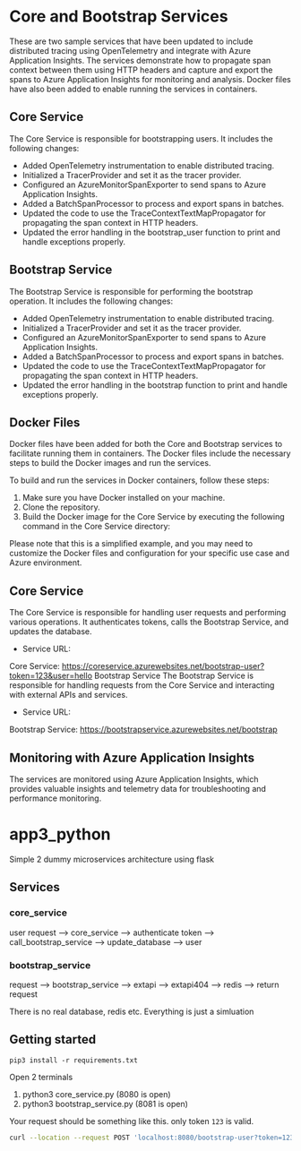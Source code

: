 # Core and Bootstrap Services

These are two sample services that have been updated to include distributed tracing using OpenTelemetry and integrate with Azure Application Insights. The services demonstrate how to propagate span context between them using HTTP headers and capture and export the spans to Azure Application Insights for monitoring and analysis. Docker files have also been added to enable running the services in containers.

## Core Service

The Core Service is responsible for bootstrapping users. It includes the following changes:

- Added OpenTelemetry instrumentation to enable distributed tracing.
- Initialized a TracerProvider and set it as the tracer provider.
- Configured an AzureMonitorSpanExporter to send spans to Azure Application Insights.
- Added a BatchSpanProcessor to process and export spans in batches.
- Updated the code to use the TraceContextTextMapPropagator for propagating the span context in HTTP headers.
- Updated the error handling in the bootstrap_user function to print and handle exceptions properly.

## Bootstrap Service

The Bootstrap Service is responsible for performing the bootstrap operation. It includes the following changes:

- Added OpenTelemetry instrumentation to enable distributed tracing.
- Initialized a TracerProvider and set it as the tracer provider.
- Configured an AzureMonitorSpanExporter to send spans to Azure Application Insights.
- Added a BatchSpanProcessor to process and export spans in batches.
- Updated the code to use the TraceContextTextMapPropagator for propagating the span context in HTTP headers.
- Updated the error handling in the bootstrap function to print and handle exceptions properly.

## Docker Files

Docker files have been added for both the Core and Bootstrap services to facilitate running them in containers. The Docker files include the necessary steps to build the Docker images and run the services.

To build and run the services in Docker containers, follow these steps:

1. Make sure you have Docker installed on your machine.
2. Clone the repository.
3. Build the Docker image for the Core Service by executing the following command in the Core Service directory:


Please note that this is a simplified example, and you may need to customize the Docker files and configuration for your specific use case and Azure environment.


## Core Service
The Core Service is responsible for handling user requests and performing various operations. It authenticates tokens, calls the Bootstrap Service, and updates the database.

- Service URL:

Core Service: https://coreservice.azurewebsites.net/bootstrap-user?token=123&user=hello
Bootstrap Service
The Bootstrap Service is responsible for handling requests from the Core Service and interacting with external APIs and services.

- Service URL:

Bootstrap Service: https://bootstrapservice.azurewebsites.net/bootstrap

## Monitoring with Azure Application Insights
The services are monitored using Azure Application Insights, which provides valuable insights and telemetry data for troubleshooting and performance monitoring.








# app3_python

Simple 2 dummy microservices architecture using flask

## Services

### core_service

user request --> core_service --> authenticate token --> call_bootstrap_service --> update_database --> user

### bootstrap_service

request --> bootstrap_service --> extapi --> extapi404 --> redis --> return request

There is no real database, redis etc. Everything is just a simluation

## Getting started

`pip3 install -r requirements.txt`

Open 2 terminals

1. python3 core_service.py (8080 is open)
2. python3 bootstrap_service.py (8081 is open)

Your request should be something like this.
only token `123` is valid.

```bash
curl --location --request POST 'localhost:8080/bootstrap-user?token=123&user=hello'
```



